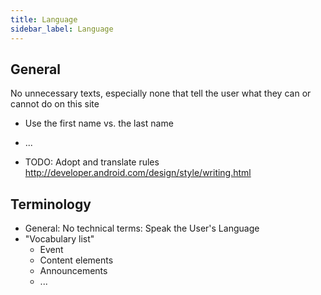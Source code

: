 ```yaml
---
title: Language
sidebar_label: Language
---
```


## General
No unnecessary texts, especially none that tell the user what they can or cannot do on this site
* Use the first name vs. the last name
* ...

* TODO: Adopt and translate rules http://developer.android.com/design/style/writing.html

## Terminology
* General: No technical terms: Speak the User's Language
* "Vocabulary list"
    * Event
    * Content elements
    * Announcements
    * ...
